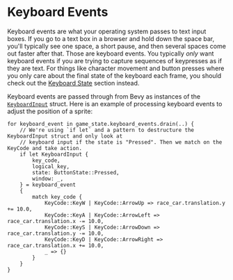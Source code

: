 # Keyboard Events

Keyboard events are what your operating system passes to text input boxes. If you go to a text box in a browser and hold down the space bar, you'll typically see one space, a short pause, and then several spaces come out faster after that. Those are keyboard events. You typically _only_ want keyboard events if you are trying to capture sequences of keypresses as if they are text. For things like character movement and button presses where you only care about the final state of the keyboard each frame, you should check out the [Keyboard State](105-keyboard-state.md) section instead.

Keyboard events are passed through from Bevy as instances of the [`KeyboardInput`](https://docs.rs/rusty_engine/latest/rusty_engine/keyboard/struct.KeyboardInput.html) struct. Here is an example of processing keyboard events to adjust the position of a sprite:

```rust,ignored
for keyboard_event in game_state.keyboard_events.drain(..) {
    // We're using `if let` and a pattern to destructure the KeyboardInput struct and only look at
    // keyboard input if the state is "Pressed". Then we match on the KeyCode and take action.
    if let KeyboardInput {
        key_code,
        logical_key,
        state: ButtonState::Pressed,
        window: _,
    } = keyboard_event
    {
        match key_code {
            KeyCode::KeyW | KeyCode::ArrowUp => race_car.translation.y += 10.0,
            KeyCode::KeyA | KeyCode::ArrowLeft => race_car.translation.x -= 10.0,
            KeyCode::KeyS | KeyCode::ArrowDown => race_car.translation.y -= 10.0,
            KeyCode::KeyD | KeyCode::ArrowRight => race_car.translation.x += 10.0,
            _ => {}
        }
    }
}
```

